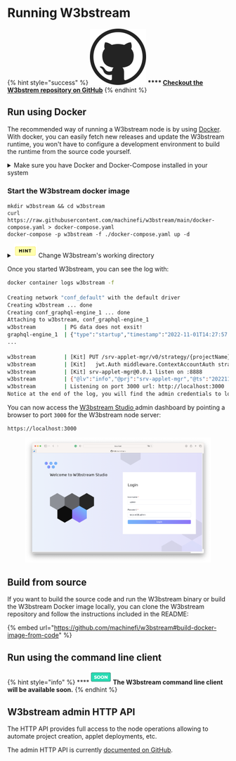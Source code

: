 # Running W3bstream

{% hint style="success" %}
****<img src="../.gitbook/assets/image.png" alt="" data-size="line"> **** [**Checkout the W3bstrem repository on GitHub**](https://github.com/machinefi/w3bstream#w3bstream)****
{% endhint %}

## Run using Docker

The recommended way of running a W3bstream node is by using [Docker](https://www.docker.com/). With docker, you can easily fetch new releases and update the W3bstream runtime, you won't have to configure a development environment to build the runtime from the source code yourself.

<details>

<summary>Make sure you have Docker and Docker-Compose installed in your system</summary>

Install Docker from the official website:

[https://www.docker.com](https://www.docker.com)

Once you have Docker installed in your system, make sure your user is allowed to run the docker command with:

```bash
 sudo usermod -aG docker $USER
```

Log out and log back in so that your group membership is re-evaluated, then verify that you can run `docker` commands without `sudo`

```bash
docker run hello-world
```

</details>

### Start the W3bstream docker image

```
mkdir w3bstream && cd w3bstream
curl https://raw.githubusercontent.com/machinefi/w3bstream/main/docker-compose.yaml > docker-compose.yaml
docker-compose -p w3bstream -f ./docker-compose.yaml up -d
```

<details>

<summary><img src="../.gitbook/assets/image (6) (4).png" alt="" data-size="original"> Change W3bstream's working directory</summary>

By default, W3bstream will store its data in the current folder. If required, you can set the working directory by exporting the following before running the image:&#x20;

`export WS_WORKING_DIR=path_to_the_w3bstream_folder`

</details>

Once you started W3bstream, you can see the log with:

```bash
docker container logs w3bstream -f

Creating network "conf_default" with the default driver
Creating w3bstream ... done
Creating conf_graphql-engine_1 ... done
Attaching to w3bstream, conf_graphql-engine_1
w3bstream         | PG data does not exsit!
graphql-engine_1  | {"type":"startup","timestamp":"2022-11-01T14:27:57.754+0000","level":"info","detail":{"kind":"server_configuration","info":{"live_query_options":{"batch_size":100,"refetch_delay":1},
...

w3bstream         | [Kit] PUT /srv-applet-mgr/v0/strategy/{projectName}/{strategyID}
w3bstream         | [Kit] 	jwt.Auth middleware.ContextAccountAuth strategy.UpdateStrategy
w3bstream         | [Kit] srv-applet-mgr@0.0.1 listen on :8888
w3bstream         | {"@lv":"info","@prj":"srv-applet-mgr","@ts":"20221101-142810.513Z","msg":"admin created"}
w3bstream         | Listening on port 3000 url: http://localhost:3000
Notice at the end of the log, you will find the admin credentials to log in and interact with the W3bstream runtime:
```

You can now access the [W3bstream Studio ](w3bstream-studio/)admin dashboard by pointing a browser to port `3000` for the W3bstream node server:

```
https://localhost:3000
```

<figure><img src="../.gitbook/assets/image (4) (3) (1) (1).png" alt=""><figcaption></figcaption></figure>

## Build from source

If you want to build the source code and run the W3bstream binary or build the W3bstream Docker image locally, you can clone the W3bstream repository and follow the instructions included in the README:

{% embed url="https://github.com/machinefi/w3bstream#build-docker-image-from-code" %}

## Run using the command line client

{% hint style="info" %}
****<img src="../.gitbook/assets/image (7) (2).png" alt="" data-size="original">**The W3bstream command line client will be available soon.**
{% endhint %}

## W3bstream admin HTTP API

The HTTP API provides full access to the node operations allowing to automate project creation, applet deployments, etc.

The admin HTTP API is currently [documented on GitHub](https://github.com/machinefi/w3bstream/blob/main/HOWTO.md).
